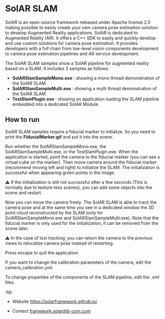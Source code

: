 SolAR SLAM
=============

SolAR is an open-source framework released under Apache license 2.0 making possible to easily create your own camera pose estimation solution to develop Augmented Reality applications.
SolAR is dedicated to Augmented Reality (AR).
It offers a C++ SDK to easily and quickly develop and use custom solutions for camera pose estimation. It provides developers with a full chain from low-level vision components development to camera pose estimation pipelines and AR service development.

The SolAR SLAM samples show a SolAR pipeline for augmented reality based on a SLAM. It includes 3 samples as follows:

*	__SolARSlamSampleMono.exe__ : showing a mono thread demonstration of the SolAR SLAM.
*	__SolARSlamSampleMulti.exe__ : showing a multi thread demonstration of the SolAR SLAM.
*	__TestSlamPlugin.exe__ : showing an application loading the SLAM pipeline embedded into a dedicated SolAR Module.

## How to run ##

SolAR SLAM samples require a fiducial marker to initialize. So you need to print the __FiducialMarker.gif__ and put it into the scene.

Run whether the SolARSlamSampleMono.exe, the SolARSlamSampleMulti.exe, or the TestSlamPlugin.exe. When the application is started, point the camera to the fiducial marker (you can see a virtual cube on the marker). Then move camera around the fiducial marker (recommend moving left and right) to initialize the SLAM. The initialization is successful when appearing green points in the image.

:warning: If the initialization is still not successful after a few seconds (This is normally due to texture-less scenes), you can add some objects into the scene and restart.

Now you can move the camera freely. The SolAR SLAM is able to track the camera pose and at the same time you see in a dedicated window the 3D point cloud reconstructed by the SLAM (only for SolARSlamSampleMono.exe and SolARSlamSampleMulti.exe). Note that the fiducial marker is only used for the initialization, it can be removed from the scene later.

:warning: In the case of lost tracking, you can return the camera to the previous views to relocalize camera pose instead of restarting.

Press escape to quit the application.

If you want to change the calibration parameters of the camera, edit the camera_calibration.yml.

To change properties of the components of the SLAM pipeline, edit the .xml files.

:tip: 


*   Website https://solarframework.github.io/

*   Contact framework.solar@b-com.com

